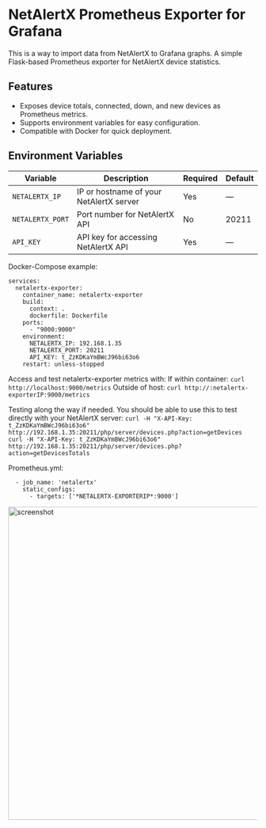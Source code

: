 # NetAlertX Prometheus Exporter for Grafana
This is a way to import data from NetAlertX to Grafana graphs.
A simple Flask-based Prometheus exporter for NetAlertX device statistics.

## Features
- Exposes device totals, connected, down, and new devices as Prometheus metrics.
- Supports environment variables for easy configuration.
- Compatible with Docker for quick deployment.

## Environment Variables

| Variable     | Description                            | Required | Default |
|--------------|------------------------------------|----------|---------|
| `NETALERTX_IP`  | IP or hostname of your NetAlertX server | Yes      | —       |
| `NETALERTX_PORT`| Port number for NetAlertX API         | No       | 20211   |
| `API_KEY`       | API key for accessing NetAlertX API    | Yes      | —       |


Docker-Compose example:
```
services:
  netalertx-exporter:
    container_name: netalertx-exporter
    build:
      context: .
      dockerfile: Dockerfile
    ports:
      - "9000:9000"
    environment:
      NETALERTX_IP: 192.168.1.35
      NETALERTX_PORT: 20211
      API_KEY: t_ZzKDKaYmBWcJ96bi63o6
    restart: unless-stopped
```

Access and test netalertx-exporter metrics with:
If within container: ```curl http://localhost:9000/metrics```
Outside of host: ```curl http://:netalertx-exporterIP:9000/metrics```

Testing along the way if needed. You should be able to use this to test directly with your NetAlertX server:
```curl -H "X-API-Key: t_ZzKDKaYmBWcJ96bi63o6" http://192.168.1.35:20211/php/server/devices.php?action=getDevices```
```curl -H "X-API-Key: t_ZzKDKaYmBWcJ96bi63o6" http://192.168.1.35:20211/php/server/devices.php?action=getDevicesTotals```

Prometheus.yml:
```
  - job_name: 'netalertx'
    static_configs:
      - targets: ['*NETALERTX-EXPORTERIP*:9000']
```
<img width="1616" height="633" alt="screenshot" src="https://github.com/user-attachments/assets/0a2e0026-d815-4c5f-af05-abc6692bec55" />
